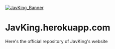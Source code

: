<a href="https://discordapp.com/api/oauth2/authorize?client_id=694655522237972510&permissions=8&scope=bot"><img alt="JavKing_Banner" src="./images/JavKing_anner.jpg"></a><br>

# JavKing.herokuapp.com

Here's the official repository of JavKing's website
